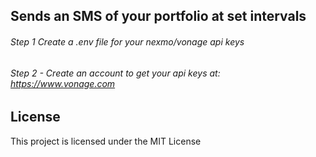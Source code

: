 
## Sends an SMS of your portfolio at set intervals

###### Step 1 Create a .env file for your nexmo/vonage api keys

###### Step 2 - Create an account to get your api keys at: https://www.vonage.com


## License

This project is licensed under the MIT License

